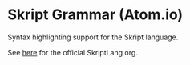 # Skript Grammar (Atom.io)

Syntax highlighting support for the Skript language.

See [here](https://github.com/SkriptLang) for the official SkriptLang org.
